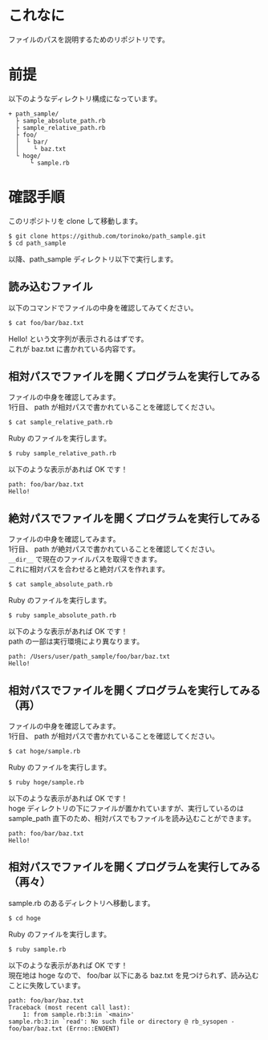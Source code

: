 # これなに

ファイルのパスを説明するためのリポジトリです。

# 前提

以下のようなディレクトリ構成になっています。
```
+ path_sample/
  ├ sample_absolute_path.rb
  ├ sample_relative_path.rb
  ├ foo/
  │  └ bar/
  │    └ baz.txt
  └ hoge/
      └ sample.rb
```

# 確認手順

このリポジトリを clone して移動します。
```
$ git clone https://github.com/torinoko/path_sample.git
$ cd path_sample
```
以降、path_sample ディレクトリ以下で実行します。

## 読み込むファイル

以下のコマンドでファイルの中身を確認してみてください。
```
$ cat foo/bar/baz.txt
```

Hello! という文字列が表示されるはずです。  
これが baz.txt に書かれている内容です。

## 相対パスでファイルを開くプログラムを実行してみる

ファイルの中身を確認してみます。  
1行目、 path が相対パスで書かれていることを確認してください。
```
$ cat sample_relative_path.rb
```

Ruby のファイルを実行します。
```
$ ruby sample_relative_path.rb
```

以下のような表示があれば OK です！
```
path: foo/bar/baz.txt
Hello!
```

## 絶対パスでファイルを開くプログラムを実行してみる

ファイルの中身を確認してみます。  
1行目、 path が絶対パスで書かれていることを確認してください。  
`__dir__` で現在のファイルパスを取得できます。  
これに相対パスを合わせると絶対パスを作れます。
```
$ cat sample_absolute_path.rb
```

Ruby のファイルを実行します。
```
$ ruby sample_absolute_path.rb
```

以下のような表示があれば OK です！  
path の一部は実行環境により異なります。
```
path: /Users/user/path_sample/foo/bar/baz.txt
Hello!
```

## 相対パスでファイルを開くプログラムを実行してみる（再）

ファイルの中身を確認してみます。  
1行目、 path が相対パスで書かれていることを確認してください。
```
$ cat hoge/sample.rb
```

Ruby のファイルを実行します。
```
$ ruby hoge/sample.rb
```

以下のような表示があれば OK です！  
hoge ディレクトリの下にファイルが置かれていますが、実行しているのは sample_path 直下のため、相対パスでもファイルを読み込むことができます。
```
path: foo/bar/baz.txt
Hello!
```

## 相対パスでファイルを開くプログラムを実行してみる（再々）

sample.rb のあるディレクトリへ移動します。
```
$ cd hoge
```

Ruby のファイルを実行します。
```
$ ruby sample.rb
```

以下のような表示があれば OK です！  
現在地は hoge なので、 foo/bar 以下にある baz.txt を見つけられず、読み込むことに失敗しています。
```
path: foo/bar/baz.txt
Traceback (most recent call last):
	1: from sample.rb:3:in `<main>'
sample.rb:3:in `read': No such file or directory @ rb_sysopen - foo/bar/baz.txt (Errno::ENOENT)
```

